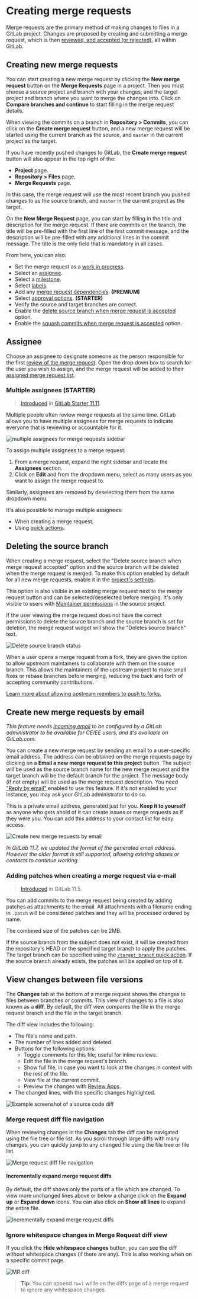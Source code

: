 # Creating merge requests

Merge requests are the primary method of making changes to files in a GitLab project.
Changes are proposed by creating and submitting a merge request, which is then
[reviewed, and accepted (or rejected)](reviewing_and_managing_merge_requests.md),
all within GitLab.

## Creating new merge requests

You can start creating a new merge request by clicking the **New merge request** button
on the **Merge Requests** page in a project. Then you must choose a source project and
branch with your changes, and the target project and branch where you want to merge
the changes into. Click on **Compare branches and continue** to start filling in the
merge request details.

When viewing the commits on a branch in **Repository > Commits**, you can click on
the **Create merge request** button, and a new merge request will be started using
the current branch as the source, and `master` in the current project as the target.

If you have recently pushed changes to GitLab, the **Create merge request** button will
also appear in the top right of the:

- **Project** page.
- **Repository > Files** page.
- **Merge Requests** page.

In this case, the merge request will use the most recent branch you pushed changes
to as the source branch, and `master` in the current project as the target.

On the **New Merge Request** page, you can start by filling in the title and description
for the merge request. If there are commits on the branch, the title will be pre-filled
with the first line of the first commit message, and the description will be pre-filled with
any additional lines in the commit message. The title is the only field that is mandatory
in all cases.

From here, you can also:

- Set the merge request as a [work in progress](work_in_progress_merge_requests.md).
- Select an [assignee](#assignee).
- Select a [milestone](../milestones/index.md).
- Select [labels](../labels.md).
- Add any [merge request dependencies](merge_request_dependencies.md). **(PREMIUM)**
- Select [approval options](merge_request_approvals.md). **(STARTER)**
- Verify the source and target branches are correct.
- Enable the [delete source branch when merge request is accepted](#deleting-the-source-branch) option.
- Enable the [squash commits when merge request is accepted](squash_and_merge.md) option.

## Assignee

Choose an assignee to designate someone as the person responsible for the first
[review of the merge request](reviewing_and_managing_merge_requests.md). Open the
drop down box to search for the user you wish to assign, and the merge request will be
added to their [assigned merge request list](../../search/index.md#issues-and-merge-requests).

### Multiple assignees **(STARTER)**

> [Introduced](https://gitlab.com/gitlab-org/gitlab/issues/2004) in [GitLab Starter 11.11](https://about.gitlab.com/pricing/).

Multiple people often review merge requests at the same time. GitLab allows you to
have multiple assignees for merge requests to indicate everyone that is reviewing or
accountable for it.

![multiple assignees for merge requests sidebar](img/multiple_assignees_for_merge_requests_sidebar.png)

To assign multiple assignees to a merge request:

1. From a merge request, expand the right sidebar and locate the **Assignees** section.
1. Click on **Edit** and from the dropdown menu, select as many users as you want
   to assign the merge request to.

Similarly, assignees are removed by deselecting them from the same dropdown menu.

It's also possible to manage multiple assignees:

- When creating a merge request.
- Using [quick actions](../quick_actions.md#quick-actions-for-issues-merge-requests-and-epics).

## Deleting the source branch

When creating a merge request, select the "Delete source branch when merge
request accepted" option and the source branch will be deleted when the merge
request is merged. To make this option enabled by default for all new merge
requests, enable it in the [project's settings](../settings/index.md#merge-request-settings).

This option is also visible in an existing merge request next to the merge
request button and can be selected/deselected before merging. It's only visible
to users with [Maintainer permissions](../../permissions.md) in the source project.

If the user viewing the merge request does not have the correct permissions to
delete the source branch and the source branch is set for deletion, the merge
request widget will show the "Deletes source branch" text.

![Delete source branch status](img/remove_source_branch_status.png)

When a user opens a merge request from a fork, they are given the option to allow
upstream maintainers to collaborate with them on the source branch. This allows
the maintainers of the upstream project to make small fixes or rebase branches
before merging, reducing the back and forth of accepting community contributions.

[Learn more about allowing upstream members to push to forks.](allow_collaboration.md)

## Create new merge requests by email

_This feature needs [incoming email](../../../administration/incoming_email.md)
to be configured by a GitLab administrator to be available for CE/EE users, and
it's available on GitLab.com._

You can create a new merge request by sending an email to a user-specific email
address. The address can be obtained on the merge requests page by clicking on
a **Email a new merge request to this project** button.  The subject will be
used as the source branch name for the new merge request and the target branch
will be the default branch for the project. The message body (if not empty)
will be used as the merge request description. You need
["Reply by email"](../../../administration/reply_by_email.md) enabled to use
this feature. If it's not enabled to your instance, you may ask your GitLab
administrator to do so.

This is a private email address, generated just for you. **Keep it to yourself**
as anyone who gets ahold of it can create issues or merge requests as if they were you.
You can add this address to your contact list for easy access.

![Create new merge requests by email](img/create_from_email.png)

_In GitLab 11.7, we updated the format of the generated email address.
However the older format is still supported, allowing existing aliases
or contacts to continue working._

### Adding patches when creating a merge request via e-mail

> [Introduced](https://gitlab.com/gitlab-org/gitlab-foss/merge_requests/22723) in GitLab 11.5.

You can add commits to the merge request being created by adding
patches as attachments to the email. All attachments with a filename
ending in `.patch` will be considered patches and they will be processed
ordered by name.

The combined size of the patches can be 2MB.

If the source branch from the subject does not exist, it will be
created from the repository's HEAD or the specified target branch to
apply the patches. The target branch can be specified using the
[`/target_branch` quick action](../quick_actions.md). If the source
branch already exists, the patches will be applied on top of it.

## View changes between file versions

The **Changes** tab at the bottom of a merge request shows the changes to files between branches or
commits. This view of changes to a file is also known as a **diff**. By default, the diff view
compares the file in the merge request branch and the file in the target branch.

The diff view includes the following:

- The file's name and path.
- The number of lines added and deleted.
- Buttons for the following options:
  - Toggle comments for this file; useful for inline reviews.
  - Edit the file in the merge request's branch.
  - Show full file, in case you want to look at the changes in context with the rest of the file.
  - View file at the current commit.
  - Preview the changes with [Review Apps](../../../ci/review_apps/index.md).
- The changed lines, with the specific changes highlighted.

![Example screenshot of a source code diff](img/merge_request_diff_v12_2.png)

### Merge request diff file navigation

When reviewing changes in the **Changes** tab the diff can be navigated using
the file tree or file list. As you scroll through large diffs with many
changes, you can quickly jump to any changed file using the file tree or file
list.

![Merge request diff file navigation](img/merge_request_diff_file_navigation.png)

#### Incrementally expand merge request diffs

By default, the diff shows only the parts of a file which are changed.
To view more unchanged lines above or below a change click on the
**Expand up** or **Expand down** icons. You can also click on **Show all lines**
to expand the entire file.

![Incrementally expand merge request diffs](img/incrementally_expand_merge_request_diffs_v12_2.png)

### Ignore whitespace changes in Merge Request diff view

If you click the **Hide whitespace changes** button, you can see the diff
without whitespace changes (if there are any). This is also working when on a
specific commit page.

![MR diff](img/merge_request_diff.png)

>**Tip:**
You can append `?w=1` while on the diffs page of a merge request to ignore any
whitespace changes.

